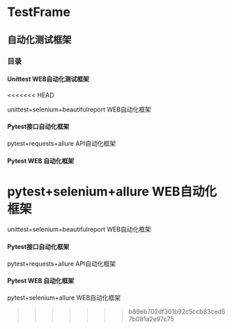 # TestFrame
## 自动化测试框架

### 目录

#### Unittest WEB自动化测试框架
<<<<<<< HEAD

unittest+selenium+beautifulreport WEB自动化框架

#### Pytest接口自动化框架

pytest+requests+allure API自动化框架

#### Pytest WEB 自动化框架

pytest+selenium+allure WEB自动化框架
=======
unittest+selenium+beautifulreport WEB自动化框架

#### Pytest接口自动化框架
pytest+requests+allure API自动化框架

#### Pytest WEB 自动化框架
pytest+selenium+allure WEB自动化框架
>>>>>>> b89eb702df301b92c5ccb83ced57b081a2e97c75
